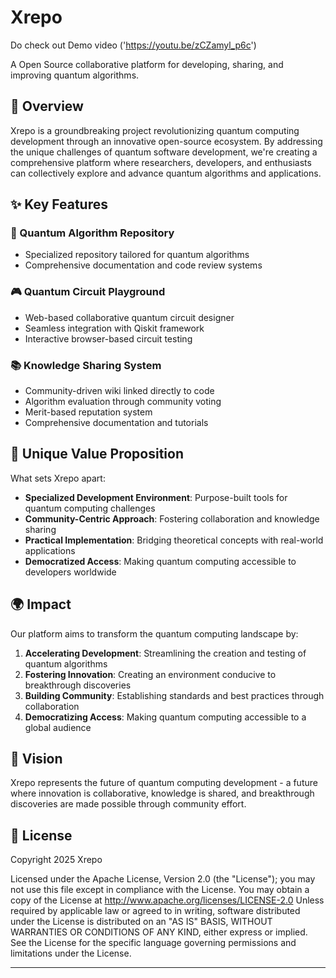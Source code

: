 # Xrepo

Do check out Demo video ('https://youtu.be/zCZamyl_p6c')

A Open Source collaborative platform for developing, sharing, and improving quantum algorithms.

## 🚀 Overview

Xrepo is a groundbreaking project revolutionizing quantum computing development through an innovative open-source ecosystem. By addressing the unique challenges of quantum software development, we're creating a comprehensive platform where researchers, developers, and enthusiasts can collectively explore and advance quantum algorithms and applications.

## ✨ Key Features

### 🔄 Quantum Algorithm Repository
- Specialized repository tailored for quantum algorithms
- Comprehensive documentation and code review systems

### 🎮 Quantum Circuit Playground
- Web-based collaborative quantum circuit designer
- Seamless integration with Qiskit framework
- Interactive browser-based circuit testing

### 📚 Knowledge Sharing System
- Community-driven wiki linked directly to code
- Algorithm evaluation through community voting
- Merit-based reputation system
- Comprehensive documentation and tutorials

## 💫 Unique Value Proposition

What sets Xrepo apart:

- **Specialized Development Environment**: Purpose-built tools for quantum computing challenges
- **Community-Centric Approach**: Fostering collaboration and knowledge sharing
- **Practical Implementation**: Bridging theoretical concepts with real-world applications
- **Democratized Access**: Making quantum computing accessible to developers worldwide

## 🌍 Impact

Our platform aims to transform the quantum computing landscape by:

1. **Accelerating Development**: Streamlining the creation and testing of quantum algorithms
2. **Fostering Innovation**: Creating an environment conducive to breakthrough discoveries
3. **Building Community**: Establishing standards and best practices through collaboration
4. **Democratizing Access**: Making quantum computing accessible to a global audience

## 🔮 Vision

Xrepo represents the future of quantum computing development - a future where innovation is collaborative, knowledge is shared, and breakthrough discoveries are made possible through community effort.

## 📜 License

Copyright 2025 Xrepo

Licensed under the Apache License, Version 2.0 (the "License");
you may not use this file except in compliance with the License.
You may obtain a copy of the License at http://www.apache.org/licenses/LICENSE-2.0
Unless required by applicable law or agreed to in writing, software
distributed under the License is distributed on an "AS IS" BASIS,
WITHOUT WARRANTIES OR CONDITIONS OF ANY KIND, either express or implied.
See the License for the specific language governing permissions and
limitations under the License.

---
